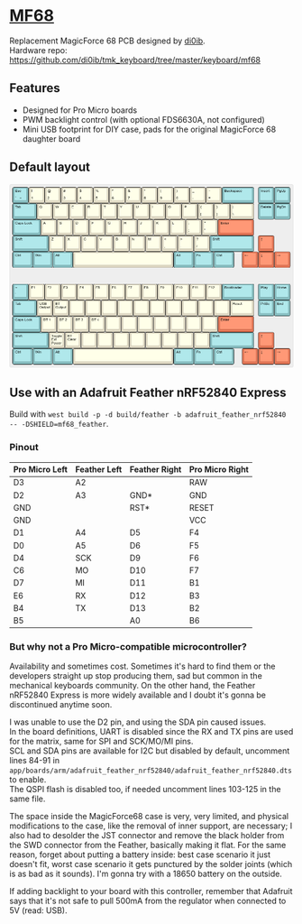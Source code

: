 # [MF68](https://www.40percent.club/2016/11/mf68-revised-pcb.html)

Replacement MagicForce 68 PCB designed by [di0ib](https://github.com/di0ib).  
Hardware repo: https://github.com/di0ib/tmk_keyboard/tree/master/keyboard/mf68  

## Features

- Designed for Pro Micro boards
- PWM backlight control (with optional FDS6630A, not configured)
- Mini USB footprint for DIY case, pads for the original MagicForce 68 daughter board

## Default layout
![](mf68.png)

## Use with an Adafruit Feather nRF52840 Express

Build with `west build -p -d build/feather -b adafruit_feather_nrf52840 -- -DSHIELD=mf68_feather`.

### Pinout

| Pro Micro Left | Feather Left | Feather Right | Pro Micro Right |
|----------------|--------------|---------------|-----------------|
| D3             | A2           |               | RAW             |
| D2             | A3           | GND*          | GND             |
| GND            |              | RST*          | RESET           |
| GND            |              |               | VCC             |
| D1             | A4           | D5            | F4              |
| D0             | A5           | D6            | F5              |
| D4             | SCK          | D9            | F6              |
| C6             | MO           | D10           | F7              |
| D7             | MI           | D11           | B1              |
| E6             | RX           | D12           | B3              |
| B4             | TX           | D13           | B2              |
| B5             |              | A0            | B6              |

### But why not a Pro Micro-compatible microcontroller?
Availability and sometimes cost. Sometimes it's hard to find them or the developers straight up stop producing them, sad but common in the mechanical keyboards community. On the other hand, the Feather nRF52840 Express is more widely available and I doubt it's gonna be discontinued anytime soon.

I was unable to use the D2 pin, and using the SDA pin caused issues.  
In the board definitions, UART is disabled since the RX and TX pins are used for the matrix, same for SPI and SCK/MO/MI pins.  
SCL and SDA pins are available for I2C but disabled by default, uncomment lines 84-91 in `app/boards/arm/adafruit_feather_nrf52840/adafruit_feather_nrf52840.dts` to enable.  
The QSPI flash is disabled too, if needed uncomment lines 103-125 in the same file.  

The space inside the MagicForce68 case is very, very limited, and physical modifications to the case, like the removal of inner support, are necessary; I also had to desolder the JST connector and remove the black holder from the SWD connector from the Feather, basically making it flat. For the same reason, forget about putting a battery inside: best case scenario it just doesn't fit, worst case scenario it gets punctured by the solder joints (which is as bad as it sounds). I'm gonna try with a 18650 battery on the outside.  

If adding backlight to your board with this controller, remember that Adafruit says that it's not safe to pull 500mA from the regulator when connected to 5V (read: USB).